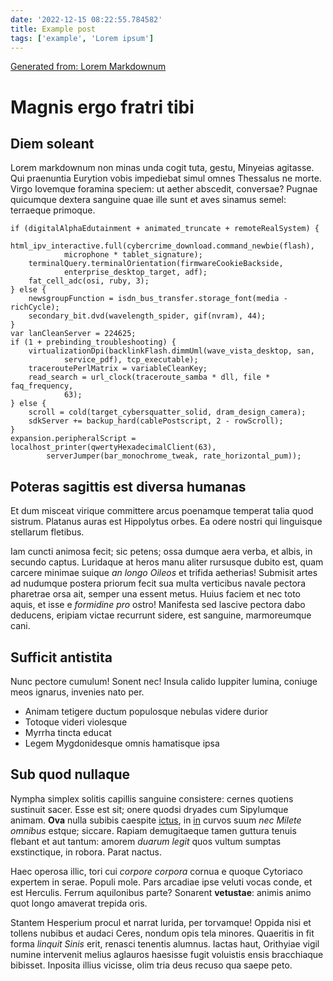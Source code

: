 ```yaml
---
date: '2022-12-15 08:22:55.784582'
title: Example post
tags: ['example', 'Lorem ipsum']
---
```


[Generated from: Lorem Markdownum](https://jaspervdj.be/lorem-markdownum/)

# Magnis ergo fratri tibi

## Diem soleant

Lorem markdownum non minas unda cogit tuta, gestu, Minyeias agitasse. Qui
praenuntia Eurytion vobis impediebat simul omnes Thessalus ne morte. Virgo
Iovemque foramina speciem: ut aether abscedit, conversae? Pugnae quicumque
dextera sanguine quae ille sunt et aves sinamus semel: terraeque primoque.

    if (digitalAlphaEdutainment + animated_truncate + remoteRealSystem) {
        html_ipv_interactive.full(cybercrime_download.command_newbie(flash),
                microphone * tablet_signature);
        terminalQuery.terminalOrientation(firmwareCookieBackside,
                enterprise_desktop_target, adf);
        fat_cell_adc(osi, ruby, 3);
    } else {
        newsgroupFunction = isdn_bus_transfer.storage_font(media - richCycle);
        secondary_bit.dvd(wavelength_spider, gif(nvram), 44);
    }
    var lanCleanServer = 224625;
    if (1 + prebinding_troubleshooting) {
        virtualizationDpi(backlinkFlash.dimmUml(wave_vista_desktop, san,
                service_pdf), tcp_executable);
        traceroutePerlMatrix = variableCleanKey;
        read_search = url_clock(traceroute_samba * dll, file * faq_frequency,
                63);
    } else {
        scroll = cold(target_cybersquatter_solid, dram_design_camera);
        sdkServer += backup_hard(cablePostscript, 2 - rowScroll);
    }
    expansion.peripheralScript = localhost_printer(qwertyHexadecimalClient(63),
            serverJumper(bar_monochrome_tweak, rate_horizontal_pum));

## Poteras sagittis est diversa humanas

Et dum misceat virique committere arcus poenamque temperat talia quod sistrum.
Platanus auras est Hippolytus orbes. Ea odere nostri qui linguisque stellarum
fletibus.

Iam cuncti animosa fecit; sic petens; ossa dumque aera verba, et albis, in
secundo captus. Luridaque at heros manu aliter rursusque dubito est, quam
carcere minimae suique *an longo Oileos* et trifida aetherias! Submisit artes ad
nudumque postera priorum fecit sua multa verticibus navale pectora pharetrae
orsa ait, semper una essent metus. Huius faciem et nec toto aquis, et isse e
*formidine pro* ostro! Manifesta sed lascive pectora dabo deducens, eripiam
victae recurrunt sidere, est sanguine, marmoreumque cani.

## Sufficit antistita

Nunc pectore cumulum! Sonent nec! Insula calido Iuppiter lumina, coniuge meos
ignarus, invenies nato per.

- Animam tetigere ductum populosque nebulas videre durior
- Totoque videri violesque
- Myrrha tincta educat
- Legem Mygdonidesque omnis hamatisque ipsa

## Sub quod nullaque

Nympha simplex solitis capillis sanguine consistere: cernes quotiens sustinuit
sacer. Esse est sit; onere quodsi dryades cum Sipylumque animam. **Ova** nulla
subibis caespite [ictus](http://in.org/procul-ut.aspx), in
[in](http://concipit.com/pater.aspx) curvos suum *nec Milete omnibus* estque;
siccare. Rapiam demugitaeque tamen guttura tenuis flebant et aut tantum: amorem
*duarum legit* quos vultum sumptas exstinctique, in robora. Parat nactus.

Haec operosa illic, tori cui *corpore corpora* cornua e quoque Cytoriaco
expertem in serae. Populi mole. Pars arcadiae ipse veluti vocas conde, et est
Herculis. Ferrum aquilonibus parte? Sonarent **vetustae**: animis animo quot
longo amaverat trepida oris.

Stantem Hesperium procul et narrat lurida, per torvamque! Oppida nisi et tollens
nubibus et audaci Ceres, nondum opis tela minores. Quaeritis in fit forma
*linquit Sinis* erit, renasci tenentis alumnus. Iactas haut, Orithyiae vigil
numine intervenit melius aglauros haesisse fugit voluistis ensis bracchiaque
bibisset. Inposita illius vicisse, olim tria deus recuso qua saepe peto.
